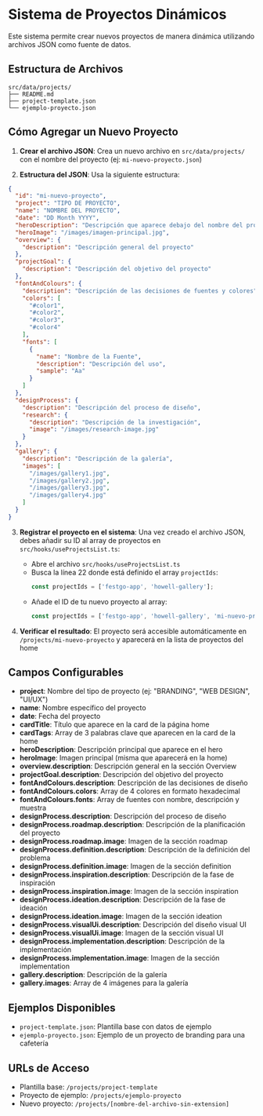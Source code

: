 # Sistema de Proyectos Dinámicos

Este sistema permite crear nuevos proyectos de manera dinámica utilizando archivos JSON como fuente de datos.

## Estructura de Archivos

```
src/data/projects/
├── README.md
├── project-template.json
└── ejemplo-proyecto.json
```

## Cómo Agregar un Nuevo Proyecto

1. **Crear el archivo JSON**: Crea un nuevo archivo en `src/data/projects/` con el nombre del proyecto (ej: `mi-nuevo-proyecto.json`)

2. **Estructura del JSON**: Usa la siguiente estructura:

```json
{
  "id": "mi-nuevo-proyecto",
  "project": "TIPO DE PROYECTO",
  "name": "NOMBRE DEL PROYECTO",
  "date": "DD Month YYYY",
  "heroDescription": "Descripción que aparece debajo del nombre del proyecto",
  "heroImage": "/images/imagen-principal.jpg",
  "overview": {
    "description": "Descripción general del proyecto"
  },
  "projectGoal": {
    "description": "Descripción del objetivo del proyecto"
  },
  "fontAndColours": {
    "description": "Descripción de las decisiones de fuentes y colores",
    "colors": [
      "#color1",
      "#color2",
      "#color3",
      "#color4"
    ],
    "fonts": [
      {
        "name": "Nombre de la Fuente",
        "description": "Descripción del uso",
        "sample": "Aa"
      }
    ]
  },
  "designProcess": {
    "description": "Descripción del proceso de diseño",
    "research": {
      "description": "Descripción de la investigación",
      "image": "/images/research-image.jpg"
    }
  },
  "gallery": {
    "description": "Descripción de la galería",
    "images": [
      "/images/gallery1.jpg",
      "/images/gallery2.jpg",
      "/images/gallery3.jpg",
      "/images/gallery4.jpg"
    ]
  }
}
```

3. **Registrar el proyecto en el sistema**: Una vez creado el archivo JSON, debes añadir su ID al array de proyectos en `src/hooks/useProjectsList.ts`:

   - Abre el archivo `src/hooks/useProjectsList.ts`
   - Busca la línea 22 donde está definido el array `projectIds`:
     ```javascript
     const projectIds = ['festgo-app', 'howell-gallery'];
     ```
   - Añade el ID de tu nuevo proyecto al array:
     ```javascript
     const projectIds = ['festgo-app', 'howell-gallery', 'mi-nuevo-proyecto'];
     ```

4. **Verificar el resultado**: El proyecto será accesible automáticamente en `/projects/mi-nuevo-proyecto` y aparecerá en la lista de proyectos del home

## Campos Configurables

- **project**: Nombre del tipo de proyecto (ej: "BRANDING", "WEB DESIGN", "UI/UX")
- **name**: Nombre específico del proyecto
- **date**: Fecha del proyecto
- **cardTitle**: Título que aparece en la card de la página home
- **cardTags**: Array de 3 palabras clave que aparecen en la card de la home
- **heroDescription**: Descripción principal que aparece en el hero
- **heroImage**: Imagen principal (misma que aparecerá en la home)
- **overview.description**: Descripción general en la sección Overview
- **projectGoal.description**: Descripción del objetivo del proyecto
- **fontAndColours.description**: Descripción de las decisiones de diseño
- **fontAndColours.colors**: Array de 4 colores en formato hexadecimal
- **fontAndColours.fonts**: Array de fuentes con nombre, descripción y muestra
- **designProcess.description**: Descripción del proceso de diseño
- **designProcess.roadmap.description**: Descripción de la planificación del proyecto
- **designProcess.roadmap.image**: Imagen de la sección roadmap
- **designProcess.definition.description**: Descripción de la definición del problema
- **designProcess.definition.image**: Imagen de la sección definition
- **designProcess.inspiration.description**: Descripción de la fase de inspiración
- **designProcess.inspiration.image**: Imagen de la sección inspiration
- **designProcess.ideation.description**: Descripción de la fase de ideación
- **designProcess.ideation.image**: Imagen de la sección ideation
- **designProcess.visualUi.description**: Descripción del diseño visual UI
- **designProcess.visualUi.image**: Imagen de la sección visual UI
- **designProcess.implementation.description**: Descripción de la implementación
- **designProcess.implementation.image**: Imagen de la sección implementation
- **gallery.description**: Descripción de la galería
- **gallery.images**: Array de 4 imágenes para la galería

## Ejemplos Disponibles

- `project-template.json`: Plantilla base con datos de ejemplo
- `ejemplo-proyecto.json`: Ejemplo de un proyecto de branding para una cafetería

## URLs de Acceso

- Plantilla base: `/projects/project-template`
- Proyecto de ejemplo: `/projects/ejemplo-proyecto`
- Nuevo proyecto: `/projects/[nombre-del-archivo-sin-extension]`